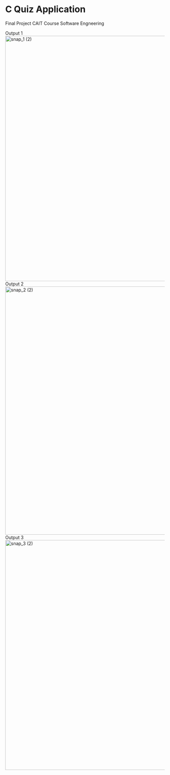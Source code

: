 # C Quiz Application
Final Project CAIT Course Software Engneering

Output 1 <br>
<img width="776" alt="snap_1 (2)" src="https://user-images.githubusercontent.com/48763151/205898514-e624ed43-eeb6-49de-a889-b1acc2e72684.png">
Output 2 <br>
<img width="785" alt="snap_2 (2)" src="https://user-images.githubusercontent.com/48763151/205898544-bd32eb06-c170-41b7-8cef-efbdfd9a0ae5.png">
Output 3 <br>
<img width="727" alt="snap_3 (2)" src="https://user-images.githubusercontent.com/48763151/205898572-7cce356d-9b54-4497-a13c-0de4896e045a.png">
